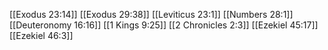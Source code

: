 [[Exodus 23:14]]
[[Exodus 29:38]]
[[Leviticus 23:1]]
[[Numbers 28:1]]
[[Deuteronomy 16:16]]
[[1 Kings 9:25]]
[[2 Chronicles 2:3]]
[[Ezekiel 45:17]]
[[Ezekiel 46:3]]
